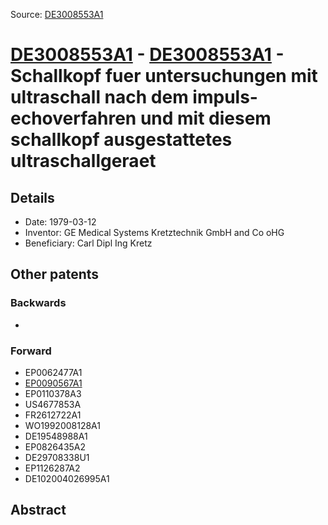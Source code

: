 Source: [DE3008553A1](https://patents.google.com/patent/DE3008553A1)

# [DE3008553A1](DE3008553A1.md) - [DE3008553A1](DE3008553A1.md) - Schallkopf fuer untersuchungen mit ultraschall nach dem impuls-echoverfahren und mit diesem schallkopf ausgestattetes ultraschallgeraet

## Details

* Date: 1979-03-12
* Inventor: GE Medical Systems Kretztechnik GmbH and Co oHG
* Beneficiary: Carl Dipl Ing Kretz

## Other patents

### Backwards
 * 
### Forward
 * EP0062477A1
 * [EP0090567A1](EP0090567A1.md)
 * EP0110378A3
 * US4677853A
 * FR2612722A1
 * WO1992008128A1
 * DE19548988A1
 * EP0826435A2
 * DE29708338U1
 * EP1126287A2
 * DE102004026995A1
## Abstract

